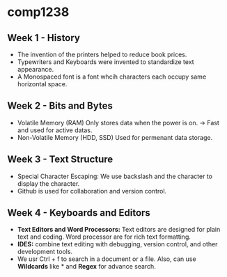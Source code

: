 # comp1238

## Week 1 - History
- The invention of the printers helped to reduce book prices.
- Typewriters and Keyboards were invented to standardize text appearance.
- A Monospaced font is a font whcih characters each occupy same horizontal space.

## Week 2 - Bits and Bytes
- Volatile Memory (RAM) Only stores data when the power is on. -> Fast and used for active datas.
- Non-Volatile Memory (HDD, SSD) Used for permenant data storage.

## Week 3 - Text Structure 
- Special Character Escaping: We use backslash and the character to display the character.
- Github is used for collaboration and version control.

## Week 4 - Keyboards and Editors
- **Text Editors and Word Processors:** Text editors are designed for plain text and coding. Word processor are for rich text formatting.
- **IDES:** combine text editing with debugging, version control, and other development tools.
- We usr Ctrl + f to search in a document or a file. Also, can use **Wildcards** like \* and **Regex** for advance search.

